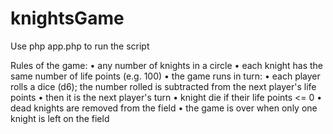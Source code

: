 # knightsGame

Use php app.php to run the script

Rules of the game:
• any number of knights in a circle
• each knight has the same number of life points (e.g. 100)
• the game runs in turn:
• each player rolls a dice (d6); the number rolled is subtracted from the next player's life points
• then it is the next player's turn
• knight die if their life points <= 0
• dead knights are removed from the field
• the game is over when only one knight is left on the field
